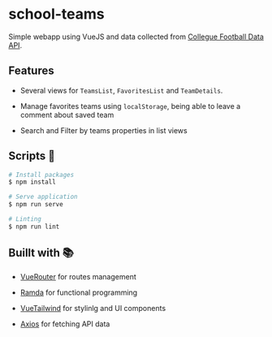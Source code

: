 # school-teams

Simple webapp using VueJS and data collected from [Collegue Football Data API](https://https://api.collegefootballdata.com/).

## Features

- Several views for `TeamsList`, `FavoritesList` and `TeamDetails`.

- Manage favorites teams using `localStorage`, being able to leave a comment about saved team

- Search and Filter by teams properties in list views

## Scripts 🚀

```sh
# Install packages
$ npm install

# Serve application
$ npm run serve

# Linting
$ npm run lint
```

## Buillt with 📚

- [VueRouter](https://router.vuejs.org/) for routes management

- [Ramda](https://https://ramdajs.com/) for functional programming

- [VueTailwind](https://vue-tailwind.com/) for stylinlg and UI components

- [Axios](https://github.com/axios/axios) for fetching API data
